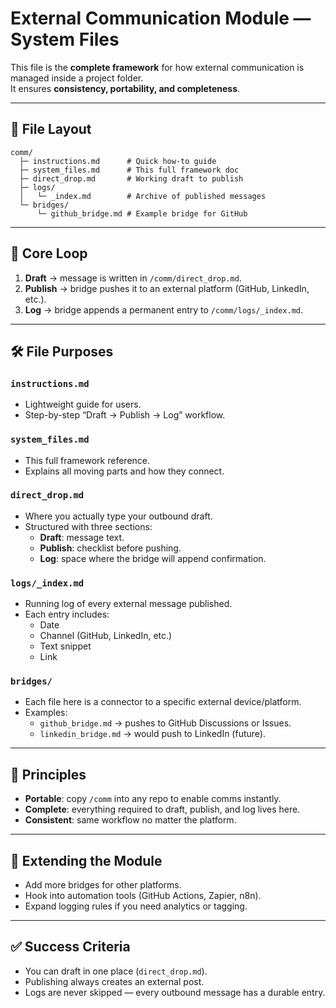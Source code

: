 # External Communication Module — System Files

This file is the **complete framework** for how external communication is managed inside a project folder.  
It ensures **consistency, portability, and completeness**.

---

## 📂 File Layout

    comm/
      ├─ instructions.md      # Quick how-to guide
      ├─ system_files.md      # This full framework doc
      ├─ direct_drop.md       # Working draft to publish
      ├─ logs/
      │   └─ _index.md        # Archive of published messages
      └─ bridges/
          └─ github_bridge.md # Example bridge for GitHub

---

## 🔄 Core Loop

1. **Draft** → message is written in `/comm/direct_drop.md`.  
2. **Publish** → bridge pushes it to an external platform (GitHub, LinkedIn, etc.).  
3. **Log** → bridge appends a permanent entry to `/comm/logs/_index.md`.

---

## 🛠 File Purposes

### `instructions.md`
- Lightweight guide for users.  
- Step-by-step “Draft → Publish → Log” workflow.

### `system_files.md`
- This full framework reference.  
- Explains all moving parts and how they connect.  

### `direct_drop.md`
- Where you actually type your outbound draft.  
- Structured with three sections:
  - **Draft**: message text.  
  - **Publish**: checklist before pushing.  
  - **Log**: space where the bridge will append confirmation.

### `logs/_index.md`
- Running log of every external message published.  
- Each entry includes:  
  - Date  
  - Channel (GitHub, LinkedIn, etc.)  
  - Text snippet  
  - Link  

### `bridges/`
- Each file here is a connector to a specific external device/platform.  
- Examples:
  - `github_bridge.md` → pushes to GitHub Discussions or Issues.  
  - `linkedin_bridge.md` → would push to LinkedIn (future).  

---

## 🧭 Principles

- **Portable**: copy `/comm` into any repo to enable comms instantly.  
- **Complete**: everything required to draft, publish, and log lives here.  
- **Consistent**: same workflow no matter the platform.  

---

## 🚀 Extending the Module

- Add more bridges for other platforms.  
- Hook into automation tools (GitHub Actions, Zapier, n8n).  
- Expand logging rules if you need analytics or tagging.  

---

## ✅ Success Criteria

- You can draft in one place (`direct_drop.md`).  
- Publishing always creates an external post.  
- Logs are never skipped — every outbound message has a durable entry.

